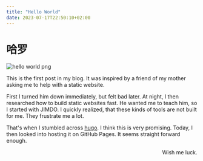 ```yaml
---
title: "Hello World"
date: 2023-07-17T22:50:10+02:00
---
```


# 哈罗

![hello world png](/posts/hello-world/images/hello.png)


This is the first post in my blog.
It was inspired by a friend of my mother asking me to help with a static website.

First I turned him down immediately, but felt bad later.
At night, I then researched how to build static websites fast.
He wanted me to teach him, so I started with JIMDO.
I quickly realized, that these kinds of tools are not built for me.
They frustrate me a lot.

That's when I stumbled across [hugo](https://github.com/gohugoio/hugo).
I think this is very promising.
Today, I then looked into hosting it on GitHub Pages.
It seems straight forward enough.

 <p style='text-align: right;'> Wish me luck. </p>
